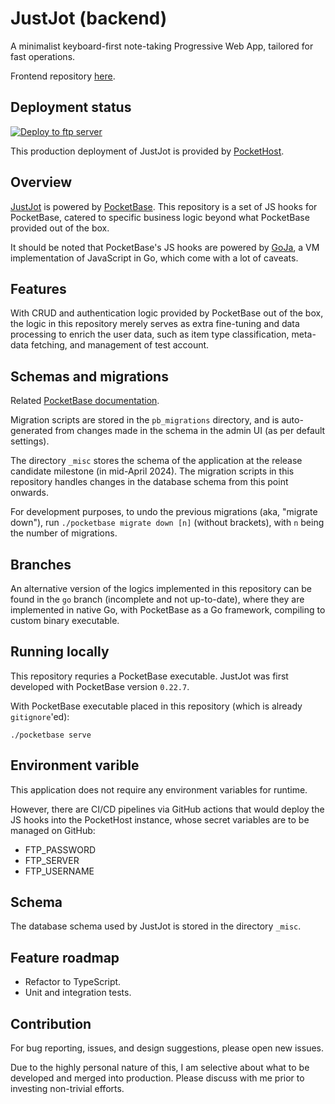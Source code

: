 # JustJot (backend)

A minimalist keyboard-first note-taking Progressive Web App, tailored for fast operations.

Frontend repository [here](https://github.com/JunoNgx/justjot-frontend).

## Deployment status
[![Deploy to ftp server](https://github.com/JunoNgx/justjot-backend/actions/workflows/main.yml/badge.svg)](https://github.com/JunoNgx/justjot-backend/actions/workflows/main.yml)

This production deployment of JustJot is provided by [PocketHost](https://pockethost.io/).

## Overview

[JustJot](https://justjot.app/) is powered by [PocketBase](https://pocketbase.io/). This repository is a set of JS hooks for PocketBase, catered to specific business logic beyond what PocketBase provided out of the box.

It should be noted that PocketBase's JS hooks are powered by [GoJa](https://github.com/dop251/goja), a VM implementation of JavaScript in Go, which come with a lot of caveats.

## Features

With CRUD and authentication logic provided by PocketBase out of the box, the logic in this repository merely serves as extra fine-tuning and data processing to enrich the user data, such as item type classification, meta-data fetching, and management of test account.

## Schemas and migrations

Related [PocketBase documentation](https://pocketbase.io/docs/js-migrations/).

Migration scripts are stored in the `pb_migrations` directory, and is auto-generated from changes made in the schema in the admin UI (as per default settings).

The directory `_misc` stores the schema of the application at the release candidate milestone (in mid-April 2024). The migration scripts in this repository handles changes in the database schema from this point onwards.

For development purposes, to undo the previous migrations (aka, "migrate down"), run `./pocketbase migrate down [n]` (without brackets), with `n` being the number of migrations.

## Branches

An alternative version of the logics implemented in this repository can be found in the `go` branch (incomplete and not up-to-date), where they are implemented in native Go, with PocketBase as a Go framework, compiling to custom binary executable.

## Running locally

This repository requries a PocketBase executable. JustJot was first developed with PocketBase version `0.22.7`.

With PocketBase executable placed in this repository (which is already `gitignore`'ed):

```
./pocketbase serve
```

## Environment varible

This application does not require any environment variables for runtime.

However, there are CI/CD pipelines via GitHub actions that would deploy the JS hooks into the PocketHost instance, whose secret variables are to be managed on GitHub:
* FTP_PASSWORD
* FTP_SERVER
* FTP_USERNAME


## Schema

The database schema used by JustJot is stored in the directory `_misc`.

## Feature roadmap
* Refactor to TypeScript.
* Unit and integration tests.

## Contribution
For bug reporting, issues, and design suggestions, please open new issues.

Due to the highly personal nature of this, I am selective about what to be developed and merged into production. Please discuss with me prior to investing non-trivial efforts.
